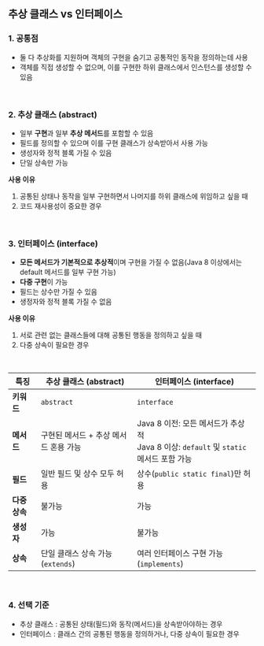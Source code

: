 ## 추상 클래스 vs 인터페이스

### 1. 공통점
- 둘 다 추상화를 지원하며 객체의 구현을 숨기고 공통적인 동작을 정의하는데 사용
- 객체를 직접 생성할 수 없으며, 이를 구현한 하위 클래스에서 인스턴스를 생성할 수 있음

<br>


### 2. 추상 클래스 (abstract)
- 일부 **구현**과 일부 **추상 메서드**를 포함할 수 있음
- 필드를 정의할 수 있으며 이를 구현 클래스가 상속받아서 사용 가능
- 생성자와 정적 블록 가질 수 있음
- 단일 상속만 가능

**사용 이유**
1. 공통된 상태나 동작을 일부 구현하면서 나머지를 하위 클래스에 위임하고 싶을 때 
2. 코드 재사용성이 중요한 경우

<br>

### 3. 인터페이스 (interface)
- **모든 메서드가 기본적으로 추상적**이며 구현을 가질 수 없음(Java 8 이상에서는 default 메서드를 일부 구현 가능)
- **다중 구현**이 가능
- 필드는 상수만 가질 수 있음
- 생정자와 정적 블록 가질 수 없음

**사용 이유**
1. 서로 관련 없는 클래스들에 대해 공통된 행동을 정의하고 싶을 때 
2. 다중 상속이 필요한 경우

<br>


| **특징**                  | **추상 클래스 (abstract)**                         | **인터페이스 (interface)**               |
|---------------------------|-------------------------------------------------|---------------------------------------|
| **키워드**                | `abstract`                                      | `interface`                          |
| **메서드**                | 구현된 메서드 + 추상 메서드 혼용 가능                | Java 8 이전: 모든 메서드가 추상적<br>Java 8 이상: `default` 및 `static` 메서드 포함 가능 |
| **필드**                  | 일반 필드 및 상수 모두 허용                          | 상수(`public static final`)만 허용         |
| **다중 상속**              | 불가능                                           | 가능                                  |
| **생성자**                | 가능                                            | 불가능                                 |
| **상속**                  | 단일 클래스 상속 가능 (`extends`)                  | 여러 인터페이스 구현 가능 (`implements`) |

<br>

### 4. 선택 기준
- 추상 클래스 : 공통된 상태(필드)와 동작(메서드)을 상속받아야하는 경우
- 인터페이스 : 클래스 간의 공통된 행동을 정의하거나, 다중 상속이 필요한 경우
